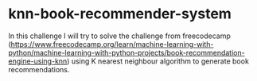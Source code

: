 # knn-book-recommender-system
In this challenge I will try to solve the challenge from freecodecamp (https://www.freecodecamp.org/learn/machine-learning-with-python/machine-learning-with-python-projects/book-recommendation-engine-using-knn) using K nearest neighbour algorithm to generate book recommendations.
